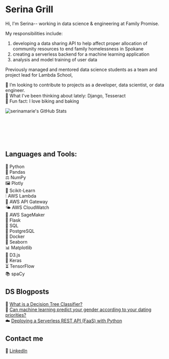 # Serina Grill 
Hi, I'm Serina-- working in data science & engineering at Family Promise. 

My responsibilities include:
1) developing a data sharing API to help affect proper allocation of community resources to end family homelessness in Spokane
2) creating a serverless backend for a machine learning application
3) analysis and model training of user data

Previously managed and mentored data science students as a team and project lead for Lambda School,

👯 I’m looking to contribute to projects as a developer, data scientist, or data engineer.<br>
🍿 What I've been thinking about lately: Django, Tesseract<br>
🍰 Fun fact: I love biking and baking<br>

<img align="left" alt="serinamarie's GitHub Stats" src="https://github-readme-stats.codestackr.vercel.app/api?username=serinamarie&show_icons=true&hide_border=true&hide=stars,issues" />


<br />
<br />
<br />
<br />
<br />
<br />


## Languages and Tools:

🐍 Python <br />
🐼 Pandas <br />
⚖️ NumPy <br />
🖼 Plotly <br />
🌱 Scikit-Learn <br />
🕯 AWS Lambda <br />
🚪 AWS API Gateway <br />
🌤 AWS CloudWatch <br />
🌿 AWS SageMaker <br />
🥃 Flask <br />
🎁 SQL <br />
🔑 PostgreSQL <br />
🐳 Docker <br />
🌊 Seaborn <br />
📊 Matplotlib <br />
🌈 D3.js <br />
🎺 Keras <br />
⏳ TensorFlow <br />
📚 spaCy 

## DS Blogposts

<!-- BLOG-POST-LIST:START -->
🌲 [What is a Decision Tree Classifier?](https://medium.com/@serinagrill/what-is-a-decision-tree-classifier-f4bdf4be8d8b)<br>
🔮 [Can machine learning predict your gender according to your dating priorities?](https://medium.com/@serinagrill/predictive-modeling-heterosexual-gender-differences-in-opposite-sex-trait-preferences-97792c50891e)<br>
☁️ [Deploying a Serverless REST API (FaaS) with Python](https://serinagrill.medium.com/deploying-a-serverless-rest-api-faas-with-python-part-1-f47b6b8fde3)
<!-- BLOG-POST-LIST:END -->

## Contact me

🔗 [LinkedIn](https://www.linkedin.com/in/serinagrill/)
